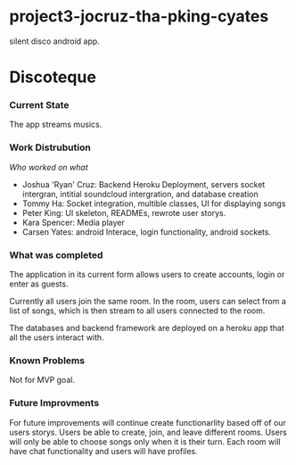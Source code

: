﻿# project3-jocruz-tha-pking-cyates
silent disco android app.


# Discoteque #
### Current State ###
The app streams musics. 




### Work Distrubution ###
_Who worked on what_


* Joshua 'Ryan' Cruz: Backend Heroku Deployment, servers socket intergran, intitial soundcloud intergration, and database creation
* Tommy Ha: Socket integration, multible classes, UI for displaying songs
* Peter King: UI skeleton, READMEs, rewrote user storys. 
* Kara Spencer: Media player
* Carsen Yates: android Interace, login functionality, android sockets. 




### What was completed ###
The application in its current form allows users to create accounts, login or enter as guests.


Currently all users join the same room. In the room, users can select from a list of songs, which is then stream to all
users connected to the room. 


The databases and backend framework are deployed on a heroku app that all the users interact with.




### Known Problems ###
Not for MVP goal. 


### Future Improvments ###
For future improvements will continue create functionarlity based off of our users storys. Users be able to create, join, and 
leave different rooms. Users will only be able to choose songs only when it is their turn. Each room will have chat functionality and users 
will have profiles.